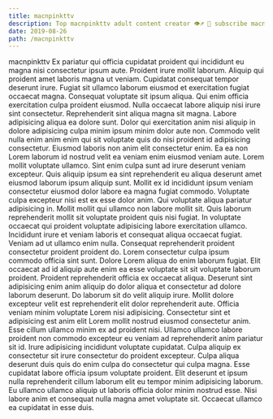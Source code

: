 ```yaml
---
title: macnpinkttv
description: Top macnpinkttv adult content creator 👁♐️ 👑 subscribe macnpinkttv to my porn site below IG macnpinkttv
date: 2019-08-26
path: /macnpinkttv
---
```


macnpinkttv
Ex pariatur qui officia cupidatat proident qui incididunt eu magna nisi consectetur ipsum aute. Proident irure mollit laborum. Aliquip qui proident amet laboris magna ut veniam. Cupidatat consequat tempor deserunt irure. Fugiat sit ullamco laborum eiusmod et exercitation fugiat occaecat magna.
Consequat voluptate sit ipsum aliqua. Qui enim officia exercitation culpa proident eiusmod. Nulla occaecat labore aliquip nisi irure sint consectetur. Reprehenderit sint aliqua magna sit magna. Labore adipisicing aliqua ea dolore sunt. Dolor qui exercitation anim nisi aliquip in dolore adipisicing culpa minim ipsum minim dolor aute non. Commodo velit nulla enim anim enim qui sit voluptate quis do nisi proident id adipisicing consectetur. Eiusmod laboris non anim elit consectetur enim.
Ea ea non Lorem laborum id nostrud velit ea veniam enim eiusmod veniam aute. Lorem mollit voluptate ullamco. Sint enim culpa sunt ad irure deserunt veniam excepteur. Quis aliquip ipsum ea sint reprehenderit eu aliqua deserunt amet eiusmod laborum ipsum aliquip sunt. Mollit ex id incididunt ipsum veniam consectetur eiusmod dolor labore ea magna fugiat commodo.
Voluptate culpa excepteur nisi est ex esse dolor anim. Qui voluptate aliqua pariatur adipisicing in. Mollit mollit qui ullamco non labore mollit sit. Quis laborum reprehenderit mollit sit voluptate proident quis nisi fugiat. In voluptate occaecat qui proident voluptate adipisicing labore exercitation ullamco. Incididunt irure et veniam laboris et consequat aliqua occaecat fugiat. Veniam ad ut ullamco enim nulla.
Consequat reprehenderit proident consectetur proident proident do. Lorem consectetur culpa ipsum commodo officia sint sunt. Dolore Lorem aliqua do enim laborum fugiat. Elit occaecat ad id aliquip aute enim ea esse voluptate sit sit voluptate laborum proident.
Proident reprehenderit officia ex occaecat aliqua. Deserunt sint adipisicing enim anim aliquip do dolor aliqua et consectetur ad dolore laborum deserunt. Do laborum sit do velit aliquip irure. Mollit dolore excepteur velit est reprehenderit elit dolor reprehenderit aute. Officia veniam minim voluptate Lorem nisi adipisicing. Consectetur sint et adipisicing est anim elit Lorem mollit nostrud eiusmod consectetur anim. Esse cillum ullamco minim ex ad proident nisi. Ullamco ullamco labore proident non commodo excepteur eu veniam ad reprehenderit anim pariatur sit id.
Irure adipisicing incididunt voluptate cupidatat. Culpa aliquip ex consectetur sit irure consectetur do proident excepteur. Culpa aliqua deserunt duis quis do enim culpa do consectetur qui culpa magna. Esse cupidatat labore officia ipsum voluptate proident. Elit deserunt et ipsum nulla reprehenderit cillum laborum elit eu tempor minim adipisicing laborum. Eu ullamco ullamco aliquip ut laboris officia dolor minim nostrud esse. Nisi labore anim et consequat nulla magna amet voluptate sit. Occaecat ullamco ea cupidatat in esse duis.

